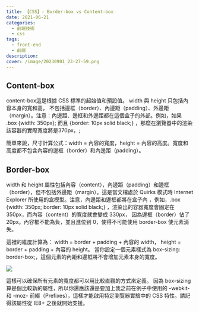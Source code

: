 ```yaml
---
title: 【CSS】- Border-box vs Content-box
date: 2021-06-21
categories: 
  - 前端技術
  - css
tags: 
  - front-end
  - 前端
description:
cover: /image/20230901_23-27-59.png
---
```


## Content-box
content-box這是根據 CSS 標準的起始值和預設值。 width  與  height 只包括內容本身的寬和高， 不包括邊框（border）、內邊距（padding）、外邊距（margin）。注意：內邊距、邊框和外邊距都在這個盒子的外部。例如，如果 .box {width: 350px}; 而且 {border: 10px solid black;} ，那麼在瀏覽器中的渲染該容器的實際寬度將是370px，;

簡單來說，尺寸計算公式：width = 內容的寬度，height = 內容的高度。寬度和高度都不包含內容的邊框（border）和內邊距（padding）。

## Border-box
width 和 height 屬性包括內容（content），內邊距（padding）和邊框（border），但不包括外邊距（margin）。這是當文檔處於 Quirks 模式時 Internet Explorer 所使用的盒模型。注意，內邊距和邊框都將在盒子內 ，例如，.box {width: 350px; border: 10px solid black;} ，渲染出的容器寬度會固定在 350px，而內容（content）的寬度就會變成 330px， 因為邊框（border）佔了20px。內容框不能為負，並且進位到 0，使得不可能使用 border-box 使元素消失。

這裡的維度計算為：
width = border + padding + 內容的  width，
height = border + padding + 內容的 height。 
當你設定一個元素樣式為 box-sizing: border-box;，這個元素的內距和邊框將不會增加元素本身的寬度。

![](/image/20230901_23-27-59.png)


這樣可以確保所有元素的寬度都可以用比較直觀的方式來定義。
因為 box-sizing 算是個比較新的屬性，所以你還應該還是要加上我之前在例子中使用的 -webkit- 和 -moz- 前綴（Prefixes），這樣才能啟用特定瀏覽器實驗中的 CSS 特性。請記得該屬性從 IE8+ 之後就開始支援。